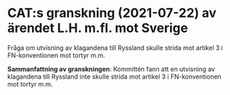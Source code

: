 # CAT:s granskning (2021-07-22) av ärendet L.H. m.fl. mot Sverige

Fråga om utvisning av klagandena till Ryssland skulle strida mot artikel 3 i FN\-konventionen mot tortyr m.m.


**Sammanfattning av granskningen**: Kommittén fann att en utvisning av klagandena till Ryssland inte skulle strida mot artikel 3 i FN\-konventionen mot tortyr m.m.
